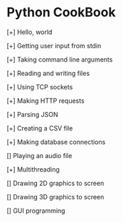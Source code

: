 # Python CookBook

[+] Hello, world

[+] Getting user input from stdin

[+] Taking command line arguments

[+] Reading and writing files

[+] Using TCP sockets

[+] Making HTTP requests

[+] Parsing JSON

[+] Creating a CSV file

[+] Making database connections

[] Playing an audio file

[+] Multithreading

[] Drawing 2D graphics to screen

[] Drawing 3D graphics to screen

[] GUI programming
